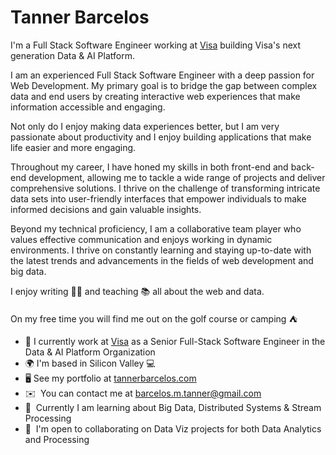 Tanner Barcelos
=======================================================================================================================================

I'm a Full Stack Software Engineer working at [Visa](https://visa.com) building Visa's next generation Data & AI Platform. 

I am an experienced Full Stack Software Engineer with a deep passion for Web Development. My primary goal is to bridge the gap between complex data and end users by creating interactive web experiences that make information accessible and engaging.

Not only do I enjoy making data experiences better, but I am very passionate about productivity and I enjoy building applications that make life easier and more engaging.

Throughout my career, I have honed my skills in both front-end and back-end development, allowing me to tackle a wide range of projects and deliver comprehensive solutions. I thrive on the challenge of transforming intricate data sets into user-friendly interfaces that empower individuals to make informed decisions and gain valuable insights.

Beyond my technical proficiency, I am a collaborative team player who values effective communication and enjoys working in dynamic environments. I thrive on constantly learning and staying up-to-date with the latest trends and advancements in the fields of web development and big data.

I enjoy writing ✍🏼 and teaching 📚 all about the web and data. 

On my free time you will find me out on the golf course or camping ⛺️
 
* 💼  I currently work at [Visa](http://visa.com/) as a Senior Full-Stack Software Engineer in the Data & AI Platform Organization
* 🌍  I'm based in Silicon Valley 💻
* 🖥️  See my portfolio at [tannerbarcelos.com](http://tannerbarcelos.com)
* ✉️  You can contact me at [barcelos.m.tanner@gmail.com](mailto:barcelos.m.tanner@gmail.com)
* 🧠  Currently I am learning about Big Data, Distributed Systems & Stream Processing
* 🤝  I'm open to collaborating on Data Viz projects for both Data Analytics and Processing
